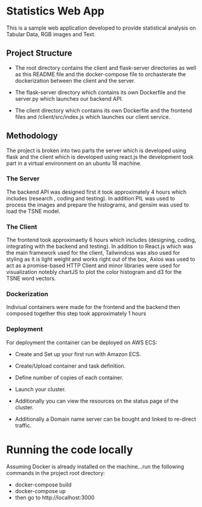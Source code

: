 # Statistics Web App

This is a sample web application developed to provide statistical analysis on Tabular Data, RGB images and Text.

## Project Structure

* The root directory contains the client and flask-server directories as well as  this README file and the docker-compose file to orchasterate the dockerization between the client and the server.

* The flask-server directory which contains its own Dockerfile and the server.py which launches our backend API.

* The client directory which contains its own Dockerfile and the frontend files and  /client/src/index.js which launches our client service.

## Methodology

The project is broken into two parts the server which is developed using flask and the client which is developed using react.js the development took part in a virtual environment on an ubuntu 18 machine.

### The Server

The backend API was designed first it took approximately 4 hours which includes (research , coding and testing). In addition PIL was used to process the images and prepare the histograms, and gensim was used to load the TSNE model.

### The Client 

The frontend took approximaetly 6 hours which includes (designing, coding, integrating with the backend and testing). In addition to React.js which was the main framework used for the client, Tailwindcss was also used for styling as it is light weight and works right out of the box, Axios was used to act as a promise-based HTTP Client and minor libraries were used for visualization notebly chartJS to plot the color histogram and d3 for the TSNE word vectors.

### Dockerization

Indiviual containers were made for the frontend and the backend then composed together this step took approximately 1 hours

### Deployment

For deployment the container can be deployed on AWS ECS:

* Create and Set up your first run with Amazon ECS.

* Create/Upload container and task definition.

* Define number of copies of each container.

* Launch your cluster.

* Additionally you can view the resources on the status page of the cluster.

* Additionally a Domain name server can be bought and linked to re-direct traffic.


# Running the code locally

Assuming Docker is already installed on the machine...run the following commands in the project root directory:

* docker-compose build
* docker-compose up 
* then go to http://localhost:3000